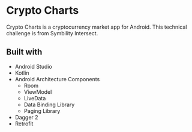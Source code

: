 # Crypto Charts

Crypto Charts is a cryptocurrency market app for Android. This technical challenge is from Symbility Intersect.

## Built with

- Android Studio
- Kotlin
- Android Architecture Components
    - Room
    - ViewModel
    - LiveData
    - Data Binding Library
    - Paging Library
-  Dagger 2
-  Retrofit

